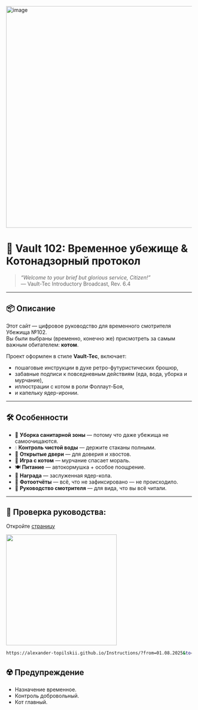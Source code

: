 <img width="1920" height="600" alt="image" src="https://github.com/user-attachments/assets/85b1982d-c0d0-43ca-a384-c8c8a48b42ab" />


# 🐾 Vault 102: Временное убежище & Котонадзорный протокол

> *“Welcome to your brief but glorious service, Citizen!”*  
> — Vault-Tec Introductory Broadcast, Rev. 6.4

---

## 📦 Описание

Этот сайт — цифровое руководство для временного смотрителя Убежища №102.  
Вы были выбраны (временно, конечно же) присмотреть за самым важным обитателем: **котом**.

Проект оформлен в стиле **Vault-Tec**, включает:  
- пошаговые инструкции в духе ретро-футуристических брошюр,
- забавные подписи к повседневным действиям (еда, вода, уборка и мурчание),
- иллюстрации с котом в роли Фоллаут-Боя,
- и капельку ядер-иронии.

---

## 🛠 Особенности

- 🧼 **Уборка санитарной зоны** — потому что даже убежища не самоочищаются.
- 💧 **Контроль чистой воды** — держите стаканы полными.
- 🚪 **Открытые двери** — для доверия и хвостов.
- 🐾 **Игра с котом** — мурчание спасает мораль.
- 🍽 **Питание** — автокормушка + особое поощрение.
- 🥤 **Награда** — заслуженная ядер-кола.
- 📸 **Фотоотчёты** — всё, что не зафиксировано — не происходило.
- 📘 **Руководство смотрителя** — для вида, что вы всё читали.

---

## 🧪 Проверка руководства:
Откройте [страницу](https://alexander-topilskii.github.io/Instructions/?from=01.08.2025&to=11.08.2025&name=Новый_Смотритель)


<img width="300" src="https://github.com/user-attachments/assets/1e47233a-1650-4fec-ab8b-7a0525c373f3" />



```bash
https://alexander-topilskii.github.io/Instructions/?from=01.08.2025&to=11.08.2025&name=Новый_Смотритель
```



## ☢️ Предупреждение
- Назначение временное.
- Контроль добровольный.
- Кот главный.
